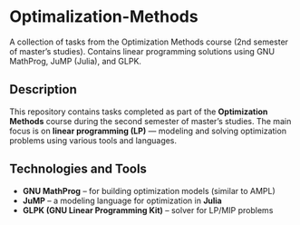 # Optimalization-Methods
A collection of tasks from the Optimization Methods course (2nd semester of master’s studies). Contains linear programming solutions using GNU MathProg, JuMP (Julia), and GLPK.

## Description

This repository contains tasks completed as part of the **Optimization Methods** course during the second semester of master’s studies. The main focus is on **linear programming (LP)** — modeling and solving optimization problems using various tools and languages.

## Technologies and Tools

- **GNU MathProg** – for building optimization models (similar to AMPL)
- **JuMP** – a modeling language for optimization in **Julia**
- **GLPK (GNU Linear Programming Kit)** – solver for LP/MIP problems
